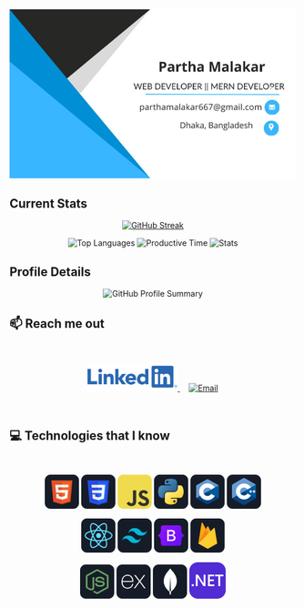 <a href="https://www.linkedin.com/in/partha-malakar-ba1350247/">
<img src="https://raw.githubusercontent.com/ParthaMalakar/ParthaMalakar/main/images/1.jpg" />
</a>

## Current Stats
<p align="center">
<a  href="https://git.io/streak-stats"><img src="https://github-readme-streak-stats.herokuapp.com?user=ParthaMalakar" alt="GitHub Streak" /></a>
</p>

<p align="center">
<img src="http://github-profile-summary-cards.vercel.app/api/cards/repos-per-language?username=ParthaMalakar&theme=default" alt="Top Languages" width="250" /> <img src="http://github-profile-summary-cards.vercel.app/api/cards/productive-time?username=ParthaMalakar&theme=default&utcOffset=8" alt="Productive Time" width="250" /> <img src="http://github-profile-summary-cards.vercel.app/api/cards/stats?username=ParthaMalakar&theme=default" alt="Stats" width="250" />
</p>

## Profile Details

<p align="center">
  <img src="http://github-profile-summary-cards.vercel.app/api/cards/profile-details?username=ParthaMalakar&theme=default" alt="GitHub Profile Summary" />
</p>

## :mailbox: Reach me out

<br />

<p align="center">
  <a href="https://www.linkedin.com/in/partha-malakar-ba1350247/">
    <img height="50" src="https://raw.githubusercontent.com/ParthaMalakar/ParthaMalakar/main/images/linkedin%20(1).png" alt="LinkedIn" />
  </a>&nbsp;&nbsp;&nbsp;
  <a href="mailto:parthamalakar667@gmail.com">
    <img height="50" src="https://encrypted-tbn0.gstatic.com/images?q=tbn:ANd9GcQ6g-BP6Q89DmnjLqj0yWYSFnO21_1vCaiIvQ&us" alt="Email" />
  </a>
</p>


<br />

## :computer: Technologies that I know

<br>
<p align="center">
<img src="https://raw.githubusercontent.com/ParthaMalakar/ParthaMalakar/main/images/icons/HTML.png"/>
<img src="https://raw.githubusercontent.com/ParthaMalakar/ParthaMalakar/main/images/icons/css.png"/>
<img src="https://raw.githubusercontent.com/ParthaMalakar/ParthaMalakar/main/images/icons/JavaScript.png"/>
<img src="https://raw.githubusercontent.com/ParthaMalakar/ParthaMalakar/main/images/icons/python.png"/>
<img src="https://raw.githubusercontent.com/ParthaMalakar/ParthaMalakar/main/images/icons/c.png"/>
<img src="https://raw.githubusercontent.com/ParthaMalakar/ParthaMalakar/main/images/icons/cpp.png"/>
</p>
<p align="center">
<img src="https://raw.githubusercontent.com/ParthaMalakar/ParthaMalakar/main/images/icons/react.png"/>
<img src="https://raw.githubusercontent.com/ParthaMalakar/ParthaMalakar/main/images/icons/tailwind.png"/>
<img src="https://raw.githubusercontent.com/ParthaMalakar/ParthaMalakar/main/images/icons/Bootsrap.png"/>
<img src="https://raw.githubusercontent.com/ParthaMalakar/ParthaMalakar/main/images/icons/firebase.png"/>
</p>
<p align="center">
<img src="https://raw.githubusercontent.com/ParthaMalakar/ParthaMalakar/main/images/icons/node.png"/>
<img src="https://raw.githubusercontent.com/ParthaMalakar/ParthaMalakar/main/images/icons/express.png"/>
<img src="https://raw.githubusercontent.com/ParthaMalakar/ParthaMalakar/main/images/icons/mongo.png"/>
<img height="64" src="https://github.com/tandpfun/skill-icons/blob/main/icons/DotNet.svg">
</p><br/>


<!--
**ParthaMalakar/ParthaMalakar** is a ✨ _special_ ✨ repository because its `README.md` (this file) appears on your GitHub profile.

Here are some ideas to get you started:

- 🔭 I’m currently working on ...
- 🌱 I’m currently learning ...
- 👯 I’m looking to collaborate on ...
- 🤔 I’m looking for help with ...
- 💬 Ask me about ...
- 📫 How to reach me: ...
- 😄 Pronouns: ...
- ⚡ Fun fact: ...
-->
